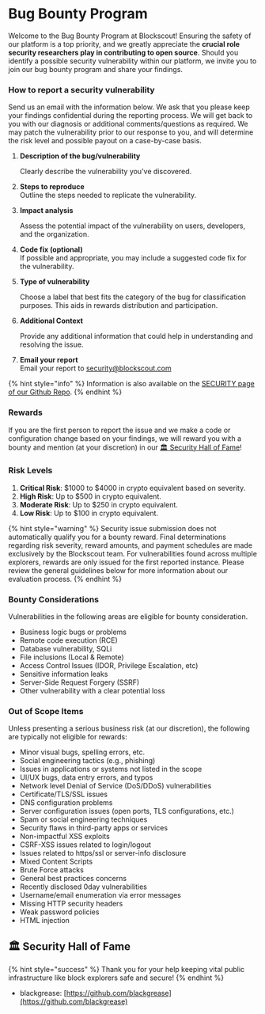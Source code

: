 # Bug Bounty Program

Welcome to the Bug Bounty Program at Blockscout! Ensuring the safety of our platform is a top priority, and we greatly appreciate the **crucial role security researchers play in contributing to open source**. Should you identify a possible security vulnerability within our platform, we invite you to join our bug bounty program and share your findings.

### How to report a security vulnerability

Send us an email with the information below. We ask that you please keep your findings confidential during the reporting process.  We will get back to you with our diagnosis or additional comments/questions as required. We may patch the vulnerability prior to our response to you, and will determine the risk level and possible payout on a case-by-case basis.

1.  **Description of the bug/vulnerability**

    Clearly describe the vulnerability you've discovered.
2. **Steps to reproduce**\
   Outline the steps needed to replicate the vulnerability.
3.  **Impact analysis**

    Assess the potential impact of the vulnerability on users, developers, and the organization.
4. **Code fix (optional)**\
   If possible and appropriate, you may include a suggested code fix for the vulnerability.
5.  **Type of vulnerability**

    Choose a label that best fits the category of the bug for classification purposes. This aids in rewards distribution and participation.&#x20;
6.  **Additional Context**

    Provide any additional information that could help in understanding and resolving the issue.
7. **Email your report**\
   Email your report to [security@blockscout.com](mailto:%22security%40blockscout.com%22%20%3Csecurity%40blockscout.com%3E)

{% hint style="info" %}
Information is also available on the [SECURITY page of our Github Repo](https://github.com/blockscout/.github/blob/7a136f9c6091bf8b03195224f8abe56305ebb795/SECURITY.md?plain=1#L3).
{% endhint %}

### Rewards &#x20;

If you are the first person to report the issue and we make a code or configuration change based on your findings, we will reward you with a bounty and mention (at your discretion) in our [🏛 Security Hall of Fame](bug-bounty-program.md#security-hall-of-fame)!&#x20;

### Risk Levels

1. **Critical Risk**: $1000 to $4000 in crypto equivalent based on severity.&#x20;
2. **High Risk**: Up to $500 in crypto equivalent.&#x20;
3. **Moderate Risk**: Up to $250 in crypto equivalent.
4. **Low Risk**: Up to $100 in crypto equivalent.

{% hint style="warning" %}
Security issue submission does not automatically qualify you for a bounty reward. Final determinations regarding risk severity, reward amounts, and payment schedules are made exclusively by the Blockscout team. For vulnerabilities found across multiple explorers, rewards are only issued for the first reported instanc&#x65;_._ Please review the general guidelines below for more information about our evaluation process.
{% endhint %}

### Bounty Considerations

Vulnerabilities in the following areas are eligible for bounty consideration.

* Business logic bugs or problems
* Remote code execution (RCE)
* Database vulnerability, SQLi
* File inclusions (Local & Remote)
* Access Control Issues (IDOR, Privilege Escalation, etc)
* Sensitive information leaks
* Server-Side Request Forgery (SSRF)
* Other vulnerability with a clear potential loss

### **Out of Scope Items**

Unless presenting a serious business risk (at our discretion), the following are typically not eligible for rewards:

* Minor visual bugs, spelling errors, etc.
* Social engineering tactics (e.g., phishing)
* Issues in applications or systems not listed in the scope
* UI/UX bugs, data entry errors, and typos
* Network level Denial of Service (DoS/DDoS) vulnerabilities
* Certificate/TLS/SSL issues
* DNS configuration problems
* Server configuration issues (open ports, TLS configurations, etc.)
* Spam or social engineering techniques
* Security flaws in third-party apps or services
* Non-impactful XSS exploits
* CSRF-XSS issues related to login/logout
* Issues related to https/ssl or server-info disclosure
* Mixed Content Scripts
* Brute Force attacks
* General best practices concerns
* Recently disclosed 0day vulnerabilities
* Username/email enumeration via error messages
* Missing HTTP security headers
* Weak password policies
* HTML injection

## 🏛 Security Hall of Fame

{% hint style="success" %}
Thank you for your help keeping vital public infrastructure like block explorers safe and secure!
{% endhint %}

* blackgrease: [https://github.com/blackgrease](https://github.com/blackgrease)
